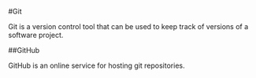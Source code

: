 #Git

Git is a version control tool that can be used to keep track of versions of a software project.

##GitHub

GitHub is an online service for hosting git repositories.